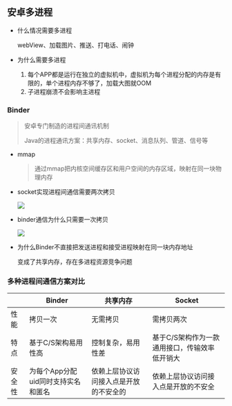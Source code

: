 ## 安卓多进程

- 什么情况需要多进程

  webView、加载图片、推送、打电话、闹钟

- 为什么需要多进程

  1. 每个APP都是运行在独立的虚拟机中，虚拟机为每个进程分配的内存是有限的，单个进程内存不够了，加载大图就OOM
  2. 子进程崩溃不会影响主进程

### Binder

> 安卓专门制造的进程间通讯机制
>
> Java的进程通讯方案：共享内存、socket、消息队列、管道、信号等

- mmap

  > 通过mmap把内核空间缓存区和用户空间的内存区域，映射在同一块物理内存	

- socket实现进程间通信需要两次拷贝

  ![](https://img-blog.csdnimg.cn/img_convert/d8a0a0e7282d898ec76528ac7f286e80.png)

- binder通信为什么只需要一次拷贝

  ![](https://img-blog.csdnimg.cn/img_convert/3f9a3b6f716f8e500ff6ccd82770431c.png)

- 为什么Binder不直接把发送进程和接受进程映射在同一块内存地址

  变成了共享内存，存在多进程资源竞争问题

### 多种进程间通信方案对比

|        | Binder                             | 共享内存                               | Socket                                        |
| ------ | ---------------------------------- | -------------------------------------- | --------------------------------------------- |
| 性能   | 拷贝一次                           | 无需拷贝                               | 需拷贝两次                                    |
| 特点   | 基于C/S架构易用性高                | 控制复杂，易用性差                     | 基于C/S架构作为一款通用接口，传输效率低开销大 |
| 安全性 | 为每个App分配uid同时支持实名和匿名 | 依赖上层协议访问接入点是开放的不安全的 | 依赖上层协议访问接入点是开放的不安全          |

